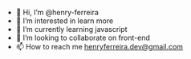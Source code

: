 - 👋 Hi, I’m @henry-ferreira
- 👀 I’m interested in learn more
- 🌱 I’m currently learning javascript
- 💞️ I’m looking to collaborate on front-end
- 📫 How to reach me henryferreira.dev@gmail.com

<!---
henry-ferreira/henry-ferreira is a ✨ special ✨ repository because its `README.md` (this file) appears on your GitHub profile.
You can click the Preview link to take a look at your changes.
--->
